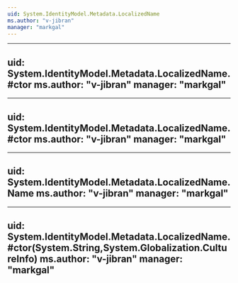 ```yaml
---
uid: System.IdentityModel.Metadata.LocalizedName
ms.author: "v-jibran"
manager: "markgal"
---
```


---
uid: System.IdentityModel.Metadata.LocalizedName.#ctor
ms.author: "v-jibran"
manager: "markgal"
---

---
uid: System.IdentityModel.Metadata.LocalizedName.#ctor
ms.author: "v-jibran"
manager: "markgal"
---

---
uid: System.IdentityModel.Metadata.LocalizedName.Name
ms.author: "v-jibran"
manager: "markgal"
---

---
uid: System.IdentityModel.Metadata.LocalizedName.#ctor(System.String,System.Globalization.CultureInfo)
ms.author: "v-jibran"
manager: "markgal"
---
